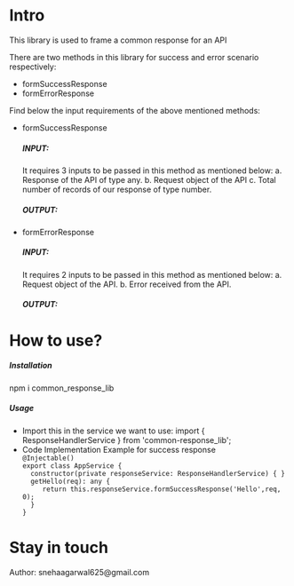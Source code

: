 <h1>Intro</h1>
<p>This library is used to frame a common response for an API</p>
<p>There are two methods in this library for success and error scenario respectively:</p>
<ul>
<li>formSuccessResponse</li>
<li>formErrorResponse</li>
</ul>
<p>Find below the input requirements of the above mentioned methods:</p>
<ul>
<li>formSuccessResponse
<div><h5>INPUT:</h5>
It requires 3 inputs to be passed in this method as mentioned below:
a. Response of the API of type any.
b. Request object of the API
c. Total number of records of our response of type number.</div>
<div><h5>OUTPUT:</h5>
<script>
{
  "metadata": {
    "context": {
      "success": true,
      "status": 200,
      // http status code taken from the answer 
      "message": "human readable message associated to the status"
    },
    "links": {
      "self": "" // URI used for this call
    }
  },
  "results": [
    "main object": {
      "object 1": {....
      },
      "object 2": {....
      },
    }
  ]
}
</script>
</div>
</li>
<li>formErrorResponse
<div><h5>INPUT:</h5>
It requires 2 inputs to be passed in this method as mentioned below:
a. Request object of the API.
b. Error received from the API.<div>
<div><h5>OUTPUT:</h5>
<script>
{
  "metadata": {
    "context": {
      "success": false,
      "status": 400, // Could be either 400, or 401, or 403, or 404, or 405, or 408, or 580,
      "message": "human readable message associated to the status",
    },
    "links": {
      "self": "api.core-elec.eu.airbus.corp/fin/v1/A320/normal-installation/ci", // URI used for this call }
    }
  },
  "results": [] // empty array
}
</script>
</div>
</li>
</ul>
<h1>How to use?</h1>
<h5>Installation</h5>
npm i common_response_lib
<h5>Usage</h5>
<ul>
<li>Import this in the service we want to use: 
import { ResponseHandlerService } from 'common-response_lib';</li>

<li>Code Implementation Example for success response
<div><code>@Injectable()
export class AppService {
  constructor(private responseService: ResponseHandlerService) { }
  getHello(req): any {
     return this.responseService.formSuccessResponse('Hello',req, 0);
  }
}
</code></div>
</li>
</ul>


<h1>Stay in touch</h1>
<p>Author: snehaagarwal625@gmail.com</p>